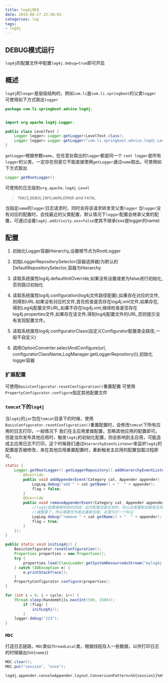 ```yaml
---
title: log4j相关
date: 2019-08-27 23:30:03
categories: log
tags:
- log4j
---
```


## DEBUG模式运行

 `log4j`的配置文件中配置`log4j.debug=true`即可开启

## 概述

`log4j`的`looger`是层级结构的，例如`com.li`是`com.li.springboot`的父类`logger`  
可使用如下方式取出`logger`

```java
package com.li.springboot.advice.log4j;


import org.apache.log4j.Logger;

public class LevelTest {
    Logger logger= Logger.getLogger(LevelTest.class);
    Logger logger= Logger.getLogger("com.li.springboot.advice.log4j.LevelTest");
}

```

`getLogger`根据参数`name`，在任意处取出的`logger`都是同一个
`root logger`是所有`logger`的父类，一定存在但是它不能直接使用`getLogger`通过`name`取出。可使用如下方式取出

```java
Logger.getRootLogger()
```

可使用的日志级别`org.apache.log4j.Level`
>`TRACE`,`DEBUG`,`INFO`,`WARN`,`ERROR` and `FATAL`

当指定`name`的`logger`日志请求时，同时会将该请求转发至父类`logger`
当`logger`没有对应的配置时，会找最近的父类配置，默认情况下`logger`配置会继承父类的配置，可通过设置`log4j.additivity.xxx=false`使其不继承(xxx是logger的name)

## 配置

1. 初始化Logger容器Hierarchy,设置根节点为RootLogger  

2. 初始LoggerRepositorySelector(容器选择器)为默认的DefaultRepositorySelector,容器为Hierarchy  

3. 读取系统属性log4j.defaultInitOverride,如果没有设置或者为false进行初始化,否则跳过初始化  

4. 读取系统属性log4j.configuration(log4j文件路径配置),如果存在对应的文件,则得到URL.如果没有对应的文件,首先检查是否存在log4j.xml文件,如果存在,得到Log4j配置文件URL,如果不存在log4j.xml,继续检查是否存在log4j.properties文件,如果存在该文件,得到log4j配置文件的URL,否则提示没有发现配置文件。  

5. 读取系统属性log4j.configuratorClass(自定义Configurator配置类全路径,一般不自定义)  

6. 调用OptionConverter.selectAndConfigure(url, configuratorClassName,LogManager.getLoggerRepository()),初始化logger容器  

### 扩展配置

可使用`BasicConfigurator.resetConfiguration()`重置配置
可使用`PropertyConfigurator.configure`指定其他配置文件

### `tomcat`下的`log4j`

当`log4j`的`jar`包在`tomcat`目录下的时候，使用`BasicConfigurator.resetConfiguration()`重置配置时，会修改`tomcat`下所有应用的日志打印，一般情况下
我们在主应用里做配置，忽略其他应用的配置即可。但是当你发布其他应用时，触发`log4j`的初始化配置，则会影响到主应用，可能造成主应用日志不打印。这个时候我们通过`HierarchyEventListener`来监听`log4j`的配置是否被修改，来在其他应用重置配置时，重新触发主应用的配置加载过程即可。

```java
static {
    Logger.getRootLogger().getLoggerRepository().addHierarchyEventListener(new HierarchyEventListener() {
        @Override
        public void addAppenderEvent(Category cat, Appender appender) {
            LogLog.debug("add " + cat.getName() + "  " + appender);
            flag = false;
        }
        @Override
        public void removeAppenderEvent(Category cat, Appender appender) {
            //log4j配置被移除前的回调，此时配置还是生效的，所以这里重新加载是无效的，回调后就
            //被重置了，所以需要在外面去重新加载，这里仅打一个标记
            LogLog.debug("remove " + cat.getName() + "  " + appender);
            flag = true;
        }
    });
}

public static void initLog4j() {
    BasicConfigurator.resetConfiguration();
    Properties properties = new Properties();
    try {
        properties.load(ClassLoader.getSystemResourceAsStream("mylog4j.properties"));
    } catch (IOException e) {
        e.printStackTrace();
    }
    PropertyConfigurator.configure(properties);
}

for (int i = 0; i < cycle; i++) {
    Thread.sleep(RandomUtils.nextInt(500, 1500));
        if (flag) {
            initLog4j();
        }
    logger.debug("123");
}
```

### `MDC`

打造日志链路，`MDC`类似`ThreadLocal`类，根据线程存入一些数据，以供打印日志的时候输出(`%X{name}`)

```java
MDC.clear();
MDC.put("session", "xxxx");

```

```properties
log4j.appender.consoleAppender.layout.ConversionPattern=%X{session}}%m%n
```
